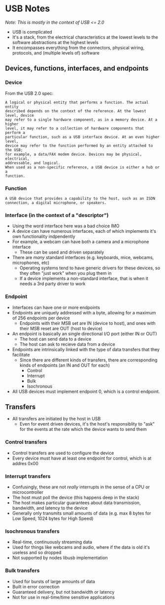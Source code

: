 # USB Notes

*Note: This is mostly in the context of USB <= 2.0*

- USB is complicated
- It's a stack, from the electrical characteristics at the lowest levels to the software abstractions at the highest levels
- It encompasses everything from the connectors, physical wiring, protocols, and (multiple levels of) software

## Devices, functions, interfaces, and endpoints

### Device

From the USB 2.0 spec:

```
A logical or physical entity that performs a function. The actual entity
described depends on the context of the reference. At the lowest level, device
may refer to a single hardware component, as in a memory device. At a higher
level, it may refer to a collection of hardware components that perform a
particular function, such as a USB interface device. At an even higher level,
device may refer to the function performed by an entity attached to the USB;
for example, a data/FAX modem device. Devices may be physical, electrical,
addressable, and logical.
When used as a non-specific reference, a USB device is either a hub or a
function.
```

### Function

```
A USB device that provides a capability to the host, such as an ISDN
connection, a digital microphone, or speakers.
```

### Interface (in the context of a "descriptor")

- Using the word interface here was a bad choice IMO
- A device can have numerous interfaces, each of which implements it's own functionality indpendently
- For example, a webcam can have both a camera and a microphone interface
  - These can be used and driven separately
- There are *many* standard interfaces (e.g. keyboards, mice, webcams, microphones, etc)
  - Operating systems tend to have generic drivers for these devices, so they often "just work" when you plug them in
  - If a device implements a non-standard interface, that is when it needs a 3rd party driver to work

### Endpoint

- Interfaces can have one or more endpoints
- Endpoints are uniquely addressed with a byte, allowing for a maximum of 256 endpoints per device
  - Endpoints with their MSB set are IN (device to host), and ones with their MSB reset are OUT (host to device)
- An endpoint is basically an single directional I/O port (either IN or OUT)
  - The host can send data to a device
  - The host can ask to recieve data from a device
- Endpoints are intrinsically linked with the type of data transfers that they facilitate
  - Since there are different kinds of transfers, there are corresponding kinds of endpoints (an IN and OUT for each)
    - Control
    - Interrupt
    - Bulk
    - Isochronous
- All USB devices must implement endpoint 0, which is a control endpoint.

## Transfers

- All transfers are initiated by the host in USB
  - Even for event driven devices, it's the host's responsiblity to "ask" for the events at the rate which the device wants to send them

### Control transfers

- Control transfers are used to configure the device
- Every device must have at least one endpoint for control, which is at addres 0x00

### Interrupt transfers

- Confusingly, these are not *really* interrupts in the sense of a CPU or microcontroller
- The host must poll the device (this happens deep in the stack)
- The host makes particular guarantees about data transmission, bandwidth, and latency to the device
- Generally only transmits small amounts of data (e.g. max 8 bytes for Low Speed, 1024 bytes for High Speed)

### Isochronous transfers

- Real-time, continuously streaming data
- Used for things like webcams and audio, where if the data is old it's useless and so dropped
- Not supported by nodes libusb implementation

### Bulk transfers

- Used for bursts of large amounts of data
- Built in error correction
- Guaranteed delivery, but not bandwidth or latency
- Not for use in real-time/time sensitive applications
